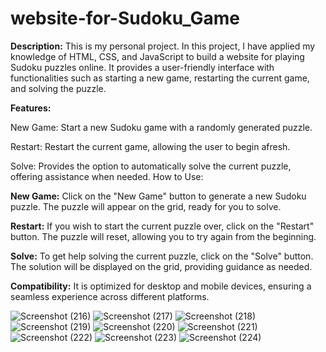 # website-for-Sudoku_Game

**Description:**
This is my personal project. In this project, I have applied my knowledge of HTML, CSS, and JavaScript to build a website for playing Sudoku puzzles online. It provides a user-friendly interface with functionalities such as starting a new game, restarting the current game, and solving the puzzle.

**Features:**

New Game: Start a new Sudoku game with a randomly generated puzzle.                    

Restart: Restart the current game, allowing the user to begin afresh.                    

Solve: Provides the option to automatically solve the current puzzle, offering assistance when needed.
How to Use:

**New Game:**
Click on the "New Game" button to generate a new Sudoku puzzle.
The puzzle will appear on the grid, ready for you to solve.

**Restart:**
If you wish to start the current puzzle over, click on the "Restart" button.
The puzzle will reset, allowing you to try again from the beginning.

**Solve:**
To get help solving the current puzzle, click on the "Solve" button.
The solution will be displayed on the grid, providing guidance as needed.


**Compatibility:**
 It is optimized for desktop and mobile devices, ensuring a seamless experience across different platforms.
 
![Screenshot (216)](https://github.com/dineshkr01/website-for-Sudoku-Game/assets/168981625/a16c2422-3afd-420d-b1d9-6910c3363424)
![Screenshot (217)](https://github.com/dineshkr01/website-for-Sudoku-Game/assets/168981625/211d1a5c-e8e9-4676-9454-13cd6dbb1762)
![Screenshot (218)](https://github.com/dineshkr01/website-for-Sudoku-Game/assets/168981625/ab8bc5b0-7f73-4b8f-917c-94082a0bd427)
![Screenshot (219)](https://github.com/dineshkr01/website-for-Sudoku-Game/assets/168981625/54902c3b-12f6-4a06-ba94-d7b2438c82f2)
![Screenshot (220)](https://github.com/dineshkr01/website-for-Sudoku-Game/assets/168981625/96ed795d-c6fb-461d-a727-1b5da287827e)
![Screenshot (221)](https://github.com/dineshkr01/website-for-Sudoku-Game/assets/168981625/ca1b17c3-22bf-407d-9487-7502ae1d3076)
![Screenshot (222)](https://github.com/dineshkr01/website-for-Sudoku-Game/assets/168981625/643b609c-85cc-49b3-96d0-acbb9c79de65)
![Screenshot (223)](https://github.com/dineshkr01/website-for-Sudoku-Game/assets/168981625/d55b7c87-82fb-4fe9-a7c2-f7d2dd9ae678)
![Screenshot (224)](https://github.com/dineshkr01/website-for-Sudoku-Game/assets/168981625/efe73092-62fd-4f39-86da-38cd1ad32824)
